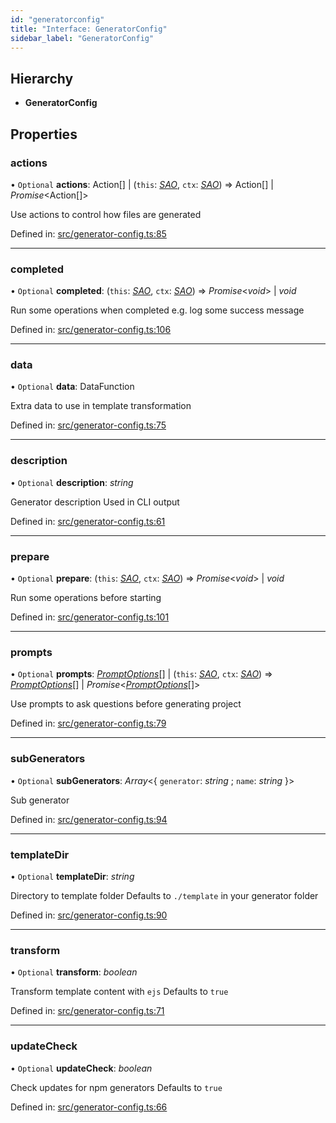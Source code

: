 ```yaml
---
id: "generatorconfig"
title: "Interface: GeneratorConfig"
sidebar_label: "GeneratorConfig"
---
```


## Hierarchy

* **GeneratorConfig**

## Properties

### actions

• `Optional` **actions**: Action[] \| (`this`: [*SAO*](../classes/sao.md), `ctx`: [*SAO*](../classes/sao.md)) => Action[] \| *Promise*<Action[]\>

Use actions to control how files are generated

Defined in: [src/generator-config.ts:85](https://github.com/saojs/sao/blob/ddc7421/src/generator-config.ts#L85)

___

### completed

• `Optional` **completed**: (`this`: [*SAO*](../classes/sao.md), `ctx`: [*SAO*](../classes/sao.md)) => *Promise*<*void*\> \| *void*

Run some operations when completed
e.g. log some success message

Defined in: [src/generator-config.ts:106](https://github.com/saojs/sao/blob/ddc7421/src/generator-config.ts#L106)

___

### data

• `Optional` **data**: DataFunction

Extra data to use in template transformation

Defined in: [src/generator-config.ts:75](https://github.com/saojs/sao/blob/ddc7421/src/generator-config.ts#L75)

___

### description

• `Optional` **description**: *string*

Generator description
Used in CLI output

Defined in: [src/generator-config.ts:61](https://github.com/saojs/sao/blob/ddc7421/src/generator-config.ts#L61)

___

### prepare

• `Optional` **prepare**: (`this`: [*SAO*](../classes/sao.md), `ctx`: [*SAO*](../classes/sao.md)) => *Promise*<*void*\> \| *void*

Run some operations before starting

Defined in: [src/generator-config.ts:101](https://github.com/saojs/sao/blob/ddc7421/src/generator-config.ts#L101)

___

### prompts

• `Optional` **prompts**: [*PromptOptions*](../modules.md#promptoptions)[] \| (`this`: [*SAO*](../classes/sao.md), `ctx`: [*SAO*](../classes/sao.md)) => [*PromptOptions*](../modules.md#promptoptions)[] \| *Promise*<[*PromptOptions*](../modules.md#promptoptions)[]\>

Use prompts to ask questions before generating project

Defined in: [src/generator-config.ts:79](https://github.com/saojs/sao/blob/ddc7421/src/generator-config.ts#L79)

___

### subGenerators

• `Optional` **subGenerators**: *Array*<{ `generator`: *string* ; `name`: *string*  }\>

Sub generator

Defined in: [src/generator-config.ts:94](https://github.com/saojs/sao/blob/ddc7421/src/generator-config.ts#L94)

___

### templateDir

• `Optional` **templateDir**: *string*

Directory to template folder
Defaults to `./template` in your generator folder

Defined in: [src/generator-config.ts:90](https://github.com/saojs/sao/blob/ddc7421/src/generator-config.ts#L90)

___

### transform

• `Optional` **transform**: *boolean*

Transform template content with `ejs`
Defaults to `true`

Defined in: [src/generator-config.ts:71](https://github.com/saojs/sao/blob/ddc7421/src/generator-config.ts#L71)

___

### updateCheck

• `Optional` **updateCheck**: *boolean*

Check updates for npm generators
Defaults to `true`

Defined in: [src/generator-config.ts:66](https://github.com/saojs/sao/blob/ddc7421/src/generator-config.ts#L66)
